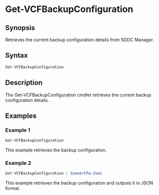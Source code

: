 # Get-VCFBackupConfiguration

## Synopsis

Retrieves the current backup configuration details from SDDC Manager.

## Syntax

```powershell
Get-VCFBackupConfiguration
```

## Description

The Get-VCFBackupConfiguration cmdlet retrieves the current backup configuration details.

## Examples

### Example 1

```powershell
Get-VCFBackupConfiguration
```

This example retrieves the backup configuration.

### Example 2

```powershell
Get-VCFBackupConfiguration | ConvertTo-Json
```

This example retrieves the backup configuration and outputs it in JSON format.

